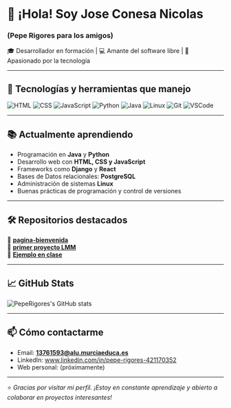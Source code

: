 # 👋 ¡Hola! Soy Jose Conesa Nicolas
###  (Pepe Rigores para los amigos)

🎓 Desarrollador en formación | 💻 Amante del software libre | 🚀 Apasionado por la tecnología

---

## 🔧 Tecnologías y herramientas que manejo

![HTML](https://img.shields.io/badge/HTML5-E34F26?logo=html5&logoColor=fff&style=flat)
![CSS](https://img.shields.io/badge/CSS3-1572B6?logo=css3&logoColor=fff&style=flat)
![JavaScript](https://img.shields.io/badge/JavaScript-F7DF1E?logo=javascript&logoColor=000&style=flat)
![Python](https://img.shields.io/badge/Python-3776AB?logo=python&logoColor=fff&style=flat)
![Java](https://img.shields.io/badge/Java-007396?logo=java&logoColor=fff&style=flat)
![Linux](https://img.shields.io/badge/Linux-FCC624?logo=linux&logoColor=000&style=flat)
![Git](https://img.shields.io/badge/Git-F05032?logo=git&logoColor=fff&style=flat)
![VSCode](https://img.shields.io/badge/VS%20Code-007ACC?logo=visual-studio-code&logoColor=fff&style=flat)


---

## 📚 Actualmente aprendiendo

- Programación en **Java** y **Python**
- Desarrollo web con **HTML, CSS y JavaScript**
- Frameworks como **Django** y **React**
- Bases de Datos relacionales: **PostgreSQL**
- Administración de sistemas **Linux**
- Buenas prácticas de programación y control de versiones

---

## 🛠️ Repositorios destacados

🔸 [**pagina-bienvenida**](https://github.com/PepeRigores/pagina-bienvenida)  
🔸 [**primer proyecto LMM**](https://github.com/PepeRigores/Academia)  
🔸 [**Ejemplo en clase**](https://github.com/PepeRigores/EjemplosEnClase)

---

## 📈 GitHub Stats

![PepeRigores's GitHub stats](https://github-readme-stats.vercel.app/api?username=PepeRigores&show_icons=true&theme=radical&hide=prs)

---

## 📫 Cómo contactarme

- Email: **13761593@alu.murciaeduca.es**
- LinkedIn: www.linkedin.com/in/pepe-rigores-421170352
- Web personal: (próximamente)

---

⭐ *Gracias por visitar mi perfil. ¡Estoy en constante aprendizaje y abierto a colaborar en proyectos interesantes!*
